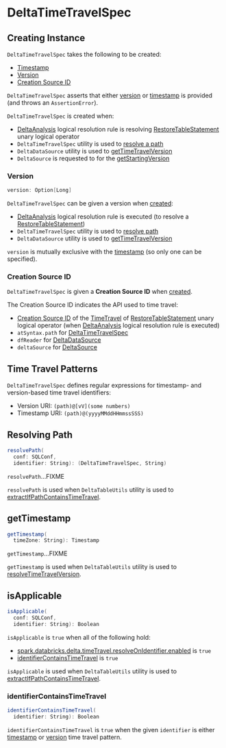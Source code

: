 # DeltaTimeTravelSpec

## Creating Instance

`DeltaTimeTravelSpec` takes the following to be created:

* [Timestamp](#timestamp)
* [Version](#version)
* [Creation Source ID](#creationSource)

`DeltaTimeTravelSpec` asserts that either [version](#version) or [timestamp](#timestamp) is provided (and throws an `AssertionError`).

`DeltaTimeTravelSpec` is created when:

* [DeltaAnalysis](../DeltaAnalysis.md) logical resolution rule is resolving [RestoreTableStatement](../commands/restore/RestoreTableStatement.md) unary logical operator
* `DeltaTimeTravelSpec` utility is used to [resolve a path](#resolvePath)
* `DeltaDataSource` utility is used to [getTimeTravelVersion](../spark-connector/DeltaDataSource.md#getTimeTravelVersion)
* `DeltaSource` is requested to for the [getStartingVersion](../spark-connector/DeltaSource.md#getStartingVersion)

### <span id="version"> Version

```scala
version: Option[Long]
```

`DeltaTimeTravelSpec` can be given a version when [created](#creating-instance):

* [DeltaAnalysis](../DeltaAnalysis.md) logical resolution rule is executed (to resolve a [RestoreTableStatement](../commands/restore/RestoreTableStatement.md))
* `DeltaTimeTravelSpec` utility is used to [resolve path](#resolvePath)
* `DeltaDataSource` utility is used to [getTimeTravelVersion](../spark-connector/DeltaDataSource.md#getTimeTravelVersion)

`version` is mutually exclusive with the [timestamp](#timestamp) (so only one can be specified).

### <span id="creationSource"> Creation Source ID

`DeltaTimeTravelSpec` is given a **Creation Source ID** when [created](#creating-instance).

The Creation Source ID indicates the API used to time travel:

* [Creation Source ID](../commands/restore/TimeTravel.md#creationSource) of the [TimeTravel](../commands/restore/RestoreTableStatement.md#table) of [RestoreTableStatement](../commands/restore/RestoreTableStatement.md) unary logical operator (when [DeltaAnalysis](../DeltaAnalysis.md) logical resolution rule is executed)
* `atSyntax.path` for [DeltaTimeTravelSpec](#resolvePath)
* `dfReader` for [DeltaDataSource](../spark-connector/DeltaDataSource.md#getTimeTravelVersion)
* `deltaSource` for [DeltaSource](../spark-connector/DeltaSource.md#getStartingVersion)

## <span id="TIMESTAMP_URI_FOR_TIME_TRAVEL"><span id="VERSION_URI_FOR_TIME_TRAVEL"> Time Travel Patterns

`DeltaTimeTravelSpec` defines regular expressions for timestamp- and version-based time travel identifiers:

* Version URI: `(path)@[vV](some numbers)`
* Timestamp URI: `(path)@(yyyyMMddHHmmssSSS)`

## <span id="resolvePath"> Resolving Path

```scala
resolvePath(
  conf: SQLConf,
  identifier: String): (DeltaTimeTravelSpec, String)
```

`resolvePath`...FIXME

`resolvePath` is used when `DeltaTableUtils` utility is used to [extractIfPathContainsTimeTravel](../DeltaTableUtils.md#extractIfPathContainsTimeTravel).

## <span id="getTimestamp"> getTimestamp

```scala
getTimestamp(
  timeZone: String): Timestamp
```

`getTimestamp`...FIXME

`getTimestamp` is used when `DeltaTableUtils` utility is used to [resolveTimeTravelVersion](../DeltaTableUtils.md#resolveTimeTravelVersion).

## <span id="isApplicable"> isApplicable

```scala
isApplicable(
  conf: SQLConf,
  identifier: String): Boolean
```

`isApplicable` is `true` when all of the following hold:

* [spark.databricks.delta.timeTravel.resolveOnIdentifier.enabled](../configuration-properties/DeltaSQLConf.md#RESOLVE_TIME_TRAVEL_ON_IDENTIFIER) is `true`
* [identifierContainsTimeTravel](#identifierContainsTimeTravel) is `true`

`isApplicable` is used when `DeltaTableUtils` utility is used to [extractIfPathContainsTimeTravel](../DeltaTableUtils.md#extractIfPathContainsTimeTravel).

### <span id="identifierContainsTimeTravel"> identifierContainsTimeTravel

```scala
identifierContainsTimeTravel(
  identifier: String): Boolean
```

`identifierContainsTimeTravel` is `true` when the given `identifier` is either [timestamp](#TIMESTAMP_URI_FOR_TIME_TRAVEL) or [version](#VERSION_URI_FOR_TIME_TRAVEL) time travel pattern.

